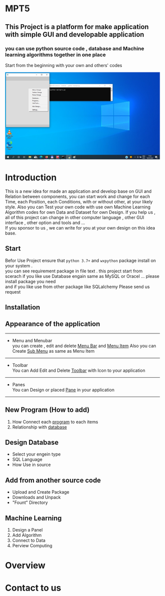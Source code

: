 # MPT5
## This Project is a platform for make application  with simple  GUI  and developable application 
### you can use python source code , database and Machine learning algorithms together in one place

Start from the beginning with your own and others' codes

![](docs/Help/images/0/1b.jpg)

Introduction
===========
This is a new idea for made an application and develop base on GUI and Relation between components,
you can start work and change for each Time, each Position, each Conditions, with or without other, at your likely style.
Also you can Test your own code with use own Machine Learning Algorithm codes for own Data and Dataset for own Design.
If you help us , all of this project can change in other computer language , other GUI interface , other option and tools and ...  
If you sponsor to us , we can write for you at your own design on this idea base.


Start
-----
Befor Use Project ensure that ``python 3.7+`` and ``wxpython`` package install on your system .  
you can see requirement package in file text . this project start from scerach 
if you like use Database engain same as MySQL or Oracel ... please install package you need  
and if you like use from other package like SQLalchemy Please send us request


Installation
------------


Appearance of the application
-----------------------------

---------------------
  * Menu and Menubar  
     you can create , edit and delete [Menu Bar](docs/Help/MenuBar.md) and [Menu Item](docs/Help/MenuItem.md)
     Also you can Create [Sub Menu](docs/Help/SubMenu.md) as same as Menu Item 
---------------------
  
  * Toolbar  
    You can Add Edit and Delete [Toolbar](docs/Help/ToolBar.md) with Icon to your application

---------------------
  * Panes  
    You can Design or placed [Pane](docs/Help/Panes.md) in your application
---------------------
  

New Program (How to add)
------------------------

 1. How Connect each [program](docs/Help/Programs.md) to each items
 2. Relationship with [database](docs/Help/Databases.md)

Design Database
---------------

 * Select your engein type
 * SQL Language
 * How Use in source

Add from another source code
----------------------------

* Upload and Create Package
* Downloads and Unpack
* "Fount" Directory

Machine Learning
----------------

1. Design a Panel
2. Add Algorithm
3. Connect to Data
4. Perview Computing

Overview
========

Contact to us
==========


